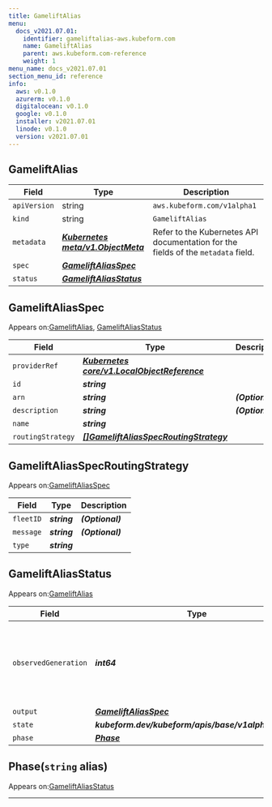 ```yaml
---
title: GameliftAlias
menu:
  docs_v2021.07.01:
    identifier: gameliftalias-aws.kubeform.com
    name: GameliftAlias
    parent: aws.kubeform.com-reference
    weight: 1
menu_name: docs_v2021.07.01
section_menu_id: reference
info:
  aws: v0.1.0
  azurerm: v0.1.0
  digitalocean: v0.1.0
  google: v0.1.0
  installer: v2021.07.01
  linode: v0.1.0
  version: v2021.07.01
---
```


## GameliftAlias
| Field | Type | Description |
| ------ | ----- | ----------- |
| `apiVersion` | string | `aws.kubeform.com/v1alpha1` |
|    `kind` | string | `GameliftAlias` |
| `metadata` | ***[Kubernetes meta/v1.ObjectMeta](https://v1-18.docs.kubernetes.io/docs/reference/generated/kubernetes-api/v1.18/#objectmeta-v1-meta)***|Refer to the Kubernetes API documentation for the fields of the `metadata` field.|
| `spec` | ***[GameliftAliasSpec](#gameliftaliasspec)***||
| `status` | ***[GameliftAliasStatus](#gameliftaliasstatus)***||
## GameliftAliasSpec

Appears on:[GameliftAlias](#gameliftalias), [GameliftAliasStatus](#gameliftaliasstatus)

| Field | Type | Description |
| ------ | ----- | ----------- |
| `providerRef` | ***[Kubernetes core/v1.LocalObjectReference](https://v1-18.docs.kubernetes.io/docs/reference/generated/kubernetes-api/v1.18/#localobjectreference-v1-core)***||
| `id` | ***string***||
| `arn` | ***string***| ***(Optional)*** |
| `description` | ***string***| ***(Optional)*** |
| `name` | ***string***||
| `routingStrategy` | ***[[]GameliftAliasSpecRoutingStrategy](#gameliftaliasspecroutingstrategy)***||
## GameliftAliasSpecRoutingStrategy

Appears on:[GameliftAliasSpec](#gameliftaliasspec)

| Field | Type | Description |
| ------ | ----- | ----------- |
| `fleetID` | ***string***| ***(Optional)*** |
| `message` | ***string***| ***(Optional)*** |
| `type` | ***string***||
## GameliftAliasStatus

Appears on:[GameliftAlias](#gameliftalias)

| Field | Type | Description |
| ------ | ----- | ----------- |
| `observedGeneration` | ***int64***| ***(Optional)*** Resource generation, which is updated on mutation by the API Server.|
| `output` | ***[GameliftAliasSpec](#gameliftaliasspec)***| ***(Optional)*** |
| `state` | ***kubeform.dev/kubeform/apis/base/v1alpha1.State***| ***(Optional)*** |
| `phase` | ***[Phase](#phase)***| ***(Optional)*** |
## Phase(`string` alias)

Appears on:[GameliftAliasStatus](#gameliftaliasstatus)

---
